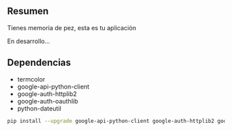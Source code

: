 ## Resumen

Tienes memoria de pez, esta es tu aplicación

En desarrollo...


## Dependencias

* termcolor
* google-api-python-client
* google-auth-httplib2
* google-auth-oauthlib
* python-dateutil



```bash
pip install --upgrade google-api-python-client google-auth-httplib2 google-auth-oauthlib
```

